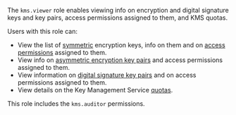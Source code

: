 The `kms.viewer` role enables viewing info on encryption and digital signature keys and key pairs, access permissions assigned to them, and KMS quotas.

Users with this role can:
* View the list of [symmetric](../../kms/concepts/key.md) encryption keys, info on them and on [access permissions](../../iam/concepts/access-control/index.md) assigned to them.
* View info on [asymmetric encryption key pairs](../../kms/concepts/asymmetric-encryption-key.md) and access permissions assigned to them.
* View information on [digital signature key pairs](../../kms/concepts/asymmetric-signature-key.md) and on access permissions assigned to them.
* View details on the Key Management Service [quotas](../../kms/concepts/limits.md#kms-quotas).

This role includes the `kms.auditor` permissions.